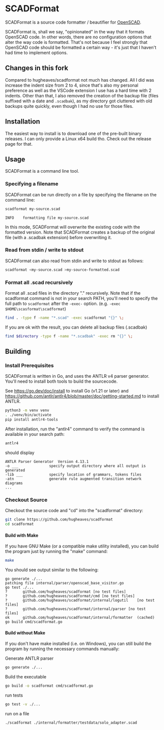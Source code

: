 # SCADFormat

SCADFormat is a source code formatter / beautifier for [OpenSCAD](https://openscad.org/).

SCADFormat is, shall we say, "opinionated" in the way that it formats OpenSCAD code. In other words, there are no configuration options that alter the way code is formatted. That's not because I feel strongly that OpenSCAD code should be formatted a certain way - it's just that I haven't had time to implement options.

## Changes in this fork

Compared to hugheaves/scadformat not much has changed. All I did was increase the indent size from 2 to 4, since that's also my personal preference as well as the VSCode extension I use has a hard time with 2 indents. Other than that, I also removed the creation of the backup file (files suffixed with a date and `.scadbak`), as my directory got cluttered with old backups quite quickly, even though I had no use for those files.

## Installation

The easiest way to install is to download one of the pre-built binary releases. I can only provide a Linux x64 build tho. Check out the release page for that.

## Usage

SCADFormat is a command line tool.

### Specifying a filename

SCADFormat can be run directly on a file by specifying the filename on the command line:

```bash
scadformat my-source.scad
```
```
INFO	formatting file my-source.scad
```
In this mode, SCADFormat will overwrite the existing code with the formatted version. Note that SCADFormat creates a backup of the original file (with a .scadbak extension) before overwriting it.

### Read from stdin / write to stdout

SCADFormat can also read from stdin and write to stdout as follows:

```bash
scadformat <my-source.scad >my-source-formatted.scad
```

### Format all .scad recursively

Format all .scad files in the directory "." recursively. Note that if the scadformat command is not in your search PATH, you'll need to specify the full path to `scadformat` after the `-exec-` option. (e.g. `-exec $HOME\scasformat\scadformat`) 

```bash
find . -type f -name "*.scad" -exec scadformat "{}" \;
```

If you are ok with the result, you can delete all backup files (.scadbak)
```bash
find $directory -type f -name "*.scadbak" -exec rm "{}" \;
```

## Building

### Install Prerequisites

SCADFormat is written in Go, and uses the ANTLR v4 parser generator. You'll need to install both tools to build the sourcecode.

See https://go.dev/doc/install to install Go (v1.21 or later) and https://github.com/antlr/antlr4/blob/master/doc/getting-started.md to install ANTLR.

```bash
python3 -m venv venv
. ./venv/bin/activate
pip install antlr4-tools
```

After installation, run the "antlr4" command to verify the command is available in your search path:

```bash
antlr4
```
should display
```
ANTLR Parser Generator  Version 4.13.1
-o ___              specify output directory where all output is generated
-lib ___            specify location of grammars, tokens files
-atn                generate rule augmented transition network diagrams
...
```

### Checkout Source
Checkout the source code and "cd" into the "scadformat" directory:
```bash
git clone https://github.com/hugheaves/scadformat
cd scadformat
```

#### Build with Make
If you have GNU Make (or a compatible make utility installed), you can build the program just by running the "make" command:
```bash
make
```

You should see output similar to the following:
```
go generate ./...
patching file internal/parser/openscad_base_visitor.go
go test ./...
?   	github.com/hugheaves/scadformat	[no test files]
?   	github.com/hugheaves/scadformat/cmd	[no test files]
?   	github.com/hugheaves/scadformat/internal/logutil	[no test files]
?   	github.com/hugheaves/scadformat/internal/parser	[no test files]
ok  	github.com/hugheaves/scadformat/internal/formatter	(cached)
go build cmd/scadformat.go
```

#### Build without Make
If you don't have make installed (i.e. on Windows), you can still build the program by running the necessary commands manually:

Generate ANTLR parser
```bash
go generate ./...
```

Build the executable
```bash
go build -o scadformat cmd/scadformat.go
```

run tests
```bash
go test -v ./...
```


run on a file
```bash
./scadformat ./internal/formatter/testdata/solo_adapter.scad
```
